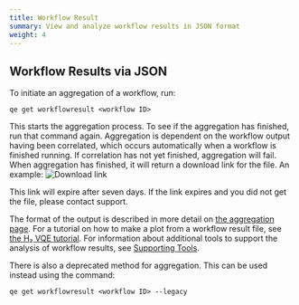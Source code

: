 ```yaml
---
title: Workflow Result
summary: View and analyze workflow results in JSON format
weight: 4
---
```


## Workflow Results via JSON

To initiate an aggregation of a workflow, run:

`qe get workflowresult <workflow ID>`

This starts the aggregation process. To see if the aggregation has finished, run that command again. Aggregation is dependent on the workflow output having been correlated, which occurs automatically when a workflow is finished running. If correlation has not yet finished, aggregation will fail. When aggregation has finished, it will return a download link for the file. An example:
![Download link](../../img/downloadlink2.png)

This link will expire after seven days. If the link expires and you did not get the file, please contact support.

The format of the output is described in more detail on [the aggregation page](../../data-management/aggregation/). For a tutorial on how to make a plot from a workflow result file, see [the H₂ VQE tutorial](../../tutorials/simulate-h2-with-vqe/).
For information about additional tools to support the analysis of workflow results, see  [Supporting Tools](../../other-resources/supporting-tools).

There is also a deprecated method for aggregation. This can be used instead using the command:

`qe get workflowresult <workflow ID> --legacy`